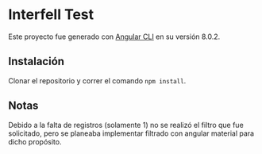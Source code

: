 # Interfell Test

Este proyecto fue generado con [Angular CLI](https://github.com/angular/angular-cli) en su versión 8.0.2.

## Instalación

Clonar el repositorio y correr el comando `npm install`.

## Notas

Debido a la falta de registros (solamente 1) no se realizó el filtro que fue solicitado, pero se planeaba implementar filtrado con angular material para dicho propósito.

